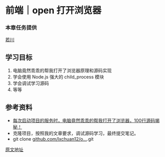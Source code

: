 # 前端｜open 打开浏览器

### 本章任务提供

[若川](https://juejin.cn/user/1415826704971918 "https://juejin.cn/user/1415826704971918")

## 学习目标

1. 电脑竟然乖乖的帮我打开了浏览器原理和源码实现
2. 学会使用 Node.js 强大的 child\_process 模块
3. 学会调试学习源码
4. 等等

## 参考资料

* [每次启动项目的服务时，电脑竟然乖乖的帮我打开了浏览器，100行源码揭秘！](https://juejin.cn/post/7026505183819464734 "https://juejin.cn/post/7026505183819464734")
* 克隆项目，按照我的文章要求，调试源码学习，最终提交笔记。
* git clone [github.com/lxchuan12/o…](https://link.juejin.cn?target=https%3A%2F%2Fgithub.com%2Flxchuan12%2Fopen-analysis "https://link.juejin.cn?target=https%3A%2F%2Fgithub.com%2Flxchuan12%2Fopen-analysis").git

[原文地址](https://juejin.cn/book/7169108142868365349/section/7178739821878181926)